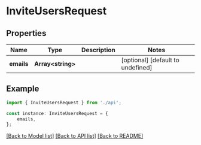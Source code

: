 # InviteUsersRequest


## Properties

Name | Type | Description | Notes
------------ | ------------- | ------------- | -------------
**emails** | **Array&lt;string&gt;** |  | [optional] [default to undefined]

## Example

```typescript
import { InviteUsersRequest } from './api';

const instance: InviteUsersRequest = {
    emails,
};
```

[[Back to Model list]](../README.md#documentation-for-models) [[Back to API list]](../README.md#documentation-for-api-endpoints) [[Back to README]](../README.md)
